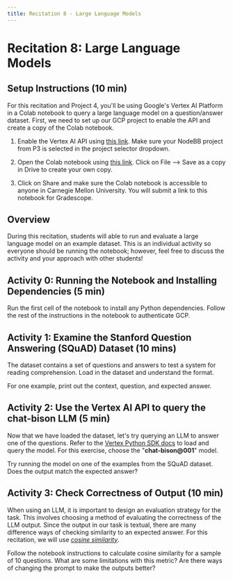 ```yaml
---
title: Recitation 8 - Large Language Models
---
```

# Recitation 8: Large Language Models

## Setup Instructions (10 min)
For this recitation and Project 4, you'll be using Google's Vertex AI Platform in a Colab notebook to query a large language model on a question/answer dataset. First, we need to set up our GCP project to enable the API and create a copy of the Colab notebook.

1.  Enable the Vertex AI API using [this link](https://console.cloud.google.com/flows/enableapi?apiid=aiplatform.googleapis.com). Make sure your NodeBB project from P3 is selected in the project selector dropdown.
    
2.  Open the Colab notebook using [this link](https://colab.research.google.com/drive/1bgO0xIj1QMWKOHru6viSknJGCFu9Dnkd?usp=sharing). Click on File --> Save as a copy in Drive to create your own copy.
    
3.  Click on Share and make sure the Colab notebook is accessible to anyone in Carnegie Mellon University. You will submit a link to this notebook for Gradescope.

## Overview 

During this recitation, students will able to run and evaluate a large language model on an example dataset. This is an individual activity so everyone should be running the notebook; however, feel free to discuss the activity and your approach with other students!

## Activity 0: Running the Notebook and Installing Dependencies (5 min)

Run the first cell of the notebook to install any Python dependencies. Follow the rest of the instructions in the notebook to authenticate GCP.

## Activity 1: Examine the Stanford Question Answering (SQuAD) Dataset (10 mins)

The dataset contains a set of questions and answers to test a system for reading comprehension. Load in the dataset and understand the format.

For one example, print out the context, question, and expected answer.

## Activity 2: Use the Vertex AI API to query the chat-bison LLM (5 min)

Now that we have loaded the dataset, let's try querying an LLM to answer one of the questions. Refer to the [Vertex Python SDK docs](https://cloud.google.com/vertex-ai/docs/generative-ai/chat/test-chat-prompts#chat-query-python_vertex_ai_sdk) to load and query the model. For this exercise, choose the "**chat-bison@001**" model. 

Try running the model on one of the examples from the SQuAD dataset. Does the output match the expected answer?

## Activity 3: Check Correctness of Output (10 min)

When using an LLM, it is important to design an evaluation strategy for the task. This involves choosing a method of evaluating the correctness of the LLM output. Since the output in our task is textual, there are many difference ways of checking similarity to an expected answer. For this recitation,
we will use [_cosine similarity_](https://en.wikipedia.org/wiki/Cosine_similarity). 

Follow the notebook instructions to calculate cosine similarity for a sample of 10 questions. What are some limitations with this metric? Are there ways of changing the prompt to make the outputs better?

